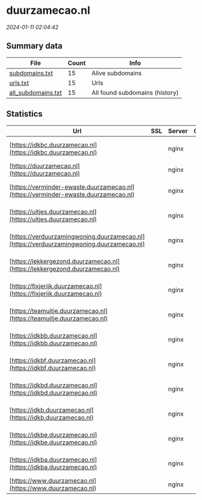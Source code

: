 # duurzamecao.nl
*2024-01-11 02:04:42*
## Summary data
| File       | Count | Info |
|------------|-------|------|
|[subdomains.txt](/data/duurzamecao.nl/subdomains.txt)|15|Alive subdomains|
|[urls.txt](/data/duurzamecao.nl/urls.txt)|15|Urls|
|[all_subdomains.txt](/data/duurzamecao.nl/all_subdomains.txt)|15|All found subdomains (history)|
## Statistics
| Url | SSL | Server | Cookie | HSTS | CSP | XFO | XXP | RP | Tech |Title |
|------------|-------|------|------|------|------|------|------|------|------|------|
|[https://idkbc.duurzamecao.nl](https://idkbc.duurzamecao.nl)| |nginx| | | | | |:white_check_mark: |MySQL Nginx PHP...|Overzicht - IDKB...|
|[https://duurzamecao.nl](https://duurzamecao.nl)| |nginx| |:white_check_mark: |:warning: |:white_check_mark: |:white_check_mark: |:white_check_mark: |Nginx||
|[https://verminder-ewaste.duurzamecao.nl](https://verminder-ewaste.duurzamecao.nl)| |nginx| | | | | |:white_check_mark: |MySQL Nginx PHP...|Home - Verminder...|
|[https://uitjes.duurzamecao.nl](https://uitjes.duurzamecao.nl)| |nginx| | | | | |:white_check_mark: |MySQL Nginx PHP...|Home - Duurzame...|
|[https://verduurzamingwoning.duurzamecao.nl](https://verduurzamingwoning.duurzamecao.nl)| |nginx| | | | | |:white_check_mark: |MySQL Nginx PHP...|Home - Verduurza...|
|[https://lekkergezond.duurzamecao.nl](https://lekkergezond.duurzamecao.nl)| |nginx| | | | | |:white_check_mark: |MySQL Nginx PHP...|Home - Lekker ge...|
|[https://fixjerijk.duurzamecao.nl](https://fixjerijk.duurzamecao.nl)| |nginx| | | | | |:white_check_mark: |MySQL Nginx PHP...|Home - Fix je Ri...|
|[https://teamuitje.duurzamecao.nl](https://teamuitje.duurzamecao.nl)| |nginx| | | | | |:white_check_mark: |MySQL Nginx PHP...|Home - Rijkstool...|
|[https://idkbb.duurzamecao.nl](https://idkbb.duurzamecao.nl)| |nginx| | | | | |:white_check_mark: |MySQL Nginx PHP...|Overzicht - IDKB...|
|[https://idkbf.duurzamecao.nl](https://idkbf.duurzamecao.nl)| |nginx| | | | | |:white_check_mark: |MySQL Nginx PHP...|Overzicht - IDKB...|
|[https://idkbd.duurzamecao.nl](https://idkbd.duurzamecao.nl)| |nginx| | | | | |:white_check_mark: |MySQL Nginx PHP...|Overzicht - IDKB...|
|[https://idkb.duurzamecao.nl](https://idkb.duurzamecao.nl)| |nginx| | | | | |:white_check_mark: |MySQL Nginx PHP...|Home - Rijkstool...|
|[https://idkbe.duurzamecao.nl](https://idkbe.duurzamecao.nl)| |nginx| | | | | |:white_check_mark: |MySQL Nginx PHP...|Overzicht - IDKB...|
|[https://idkba.duurzamecao.nl](https://idkba.duurzamecao.nl)| |nginx| | | | | |:white_check_mark: |MySQL Nginx PHP...|Overzicht - IDKB...|
|[https://www.duurzamecao.nl](https://www.duurzamecao.nl)| |nginx| |:white_check_mark: |:warning: |:white_check_mark: |:white_check_mark: |:white_check_mark: |Nginx||